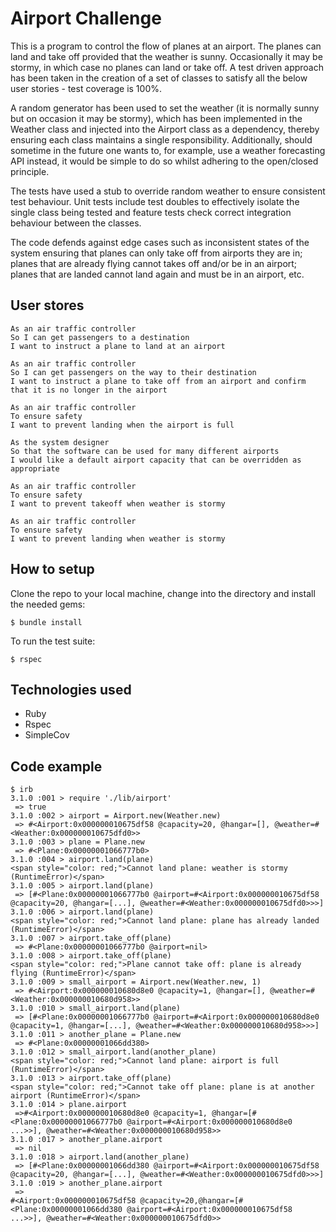 # Airport Challenge

This is a program to control the flow of planes at an airport. The planes can
land and take off provided that the weather is sunny. Occasionally it may be
stormy, in which case no planes can land or take off. A test driven approach
has been taken in the creation of a set of classes to satisfy all the below
user stories - test coverage is 100%.

A random generator has been used to set the weather (it is normally sunny but
on occasion it may be stormy), which has been implemented in the Weather class and
injected into the Airport class as a dependency, thereby ensuring each class
maintains a single responsibility. Additionally, should sometime in the future
one wants to, for example, use a weather forecasting API instead, it would be
simple to do so whilst adhering to the open/closed principle.

The tests have used a stub to override random weather to ensure consistent test
behaviour. Unit tests include test doubles to effectively isolate the single class
being tested and feature tests check correct integration behaviour between the
classes.

The code defends against edge cases such as inconsistent states of the system
ensuring that planes can only take off from airports they are in; planes that are
already flying cannot takes off and/or be in an airport; planes that are landed
cannot land again and must be in an airport, etc.

## User stores
```
As an air traffic controller
So I can get passengers to a destination
I want to instruct a plane to land at an airport

As an air traffic controller
So I can get passengers on the way to their destination
I want to instruct a plane to take off from an airport and confirm that it is no longer in the airport

As an air traffic controller
To ensure safety
I want to prevent landing when the airport is full

As the system designer
So that the software can be used for many different airports
I would like a default airport capacity that can be overridden as appropriate

As an air traffic controller
To ensure safety
I want to prevent takeoff when weather is stormy

As an air traffic controller
To ensure safety
I want to prevent landing when weather is stormy
```

## How to setup

Clone the repo to your local machine, change into the directory and install the needed gems:
```
$ bundle install
```

To run the test suite:
```
$ rspec
```

## Technologies used
- Ruby
- Rspec
- SimpleCov


## Code example
```
$ irb
3.1.0 :001 > require './lib/airport'
 => true
3.1.0 :002 > airport = Airport.new(Weather.new)
 => #<Airport:0x000000010675df58 @capacity=20, @hangar=[], @weather=#<Weather:0x000000010675dfd0>>
3.1.0 :003 > plane = Plane.new
 => #<Plane:0x00000001066777b0>
3.1.0 :004 > airport.land(plane)
<span style="color: red;">Cannot land plane: weather is stormy (RuntimeError)</span>
3.1.0 :005 > airport.land(plane)
 => [#<Plane:0x00000001066777b0 @airport=#<Airport:0x000000010675df58 @capacity=20, @hangar=[...], @weather=#<Weather:0x000000010675dfd0>>>]
3.1.0 :006 > airport.land(plane)
<span style="color: red;">Cannot land plane: plane has already landed (RuntimeError)</span>
3.1.0 :007 > airport.take_off(plane)
 => #<Plane:0x00000001066777b0 @airport=nil>
3.1.0 :008 > airport.take_off(plane)
<span style="color: red;">Plane cannot take off: plane is already flying (RuntimeError)</span>
3.1.0 :009 > small_airport = Airport.new(Weather.new, 1)
 => #<Airport:0x000000010680d8e0 @capacity=1, @hangar=[], @weather=#<Weather:0x000000010680d958>>
3.1.0 :010 > small_airport.land(plane)
 => [#<Plane:0x00000001066777b0 @airport=#<Airport:0x000000010680d8e0 @capacity=1, @hangar=[...], @weather=#<Weather:0x000000010680d958>>>]
3.1.0 :011 > another_plane = Plane.new
 => #<Plane:0x00000001066dd380>
3.1.0 :012 > small_airport.land(another_plane)
<span style="color: red;">Cannot land plane: airport is full (RuntimeError)</span>
3.1.0 :013 > airport.take_off(plane)
<span style="color: red;">Cannot take off plane: plane is at another airport (RuntimeError)</span>                                                  
3.1.0 :014 > plane.airport
 =>#<Airport:0x000000010680d8e0 @capacity=1, @hangar=[#<Plane:0x00000001066777b0 @airport=#<Airport:0x000000010680d8e0 ...>>], @weather=#<Weather:0x000000010680d958>>           
3.1.0 :017 > another_plane.airport
 => nil
3.1.0 :018 > airport.land(another_plane)
 => [#<Plane:0x00000001066dd380 @airport=#<Airport:0x000000010675df58 @capacity=20, @hangar=[...], @weather=#<Weather:0x000000010675dfd0>>>]
3.1.0 :019 > another_plane.airport
 =>
#<Airport:0x000000010675df58 @capacity=20,@hangar=[#<Plane:0x00000001066dd380 @airport=#<Airport:0x000000010675df58 ...>>], @weather=#<Weather:0x000000010675dfd0>>                   
```
